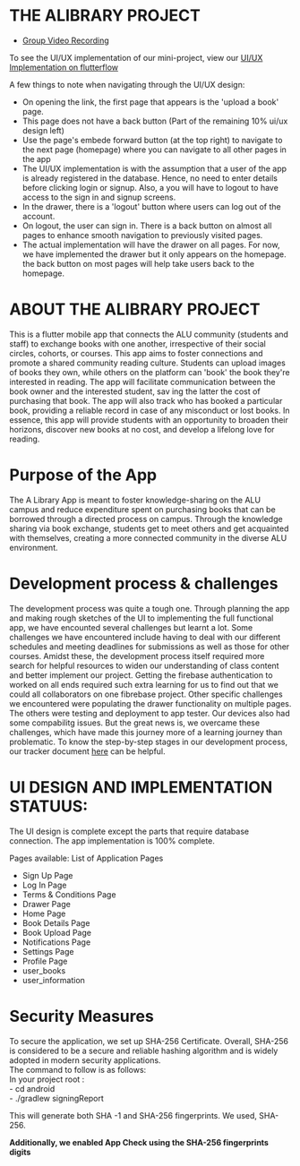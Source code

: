 # THE ALIBRARY PROJECT

- [Group Video Recording](https://drive.google.com/file/d/1DzPP_T4fZphSydr8XXEQAG-7tadoWukX/view?usp=sharing)


To see the UI/UX implementation of our mini-project, view our [UI/UX Implementation on flutterflow](https://app.flutterflow.io/share/mob-dev2-ft2lj0)

A few things to note when navigating through the UI/UX design:
- On opening the link, the first page that appears is the 'upload a book' page.
- This page does not have a back button (Part of the remaining 10% ui/ux design left)
- Use the page's embede forward button (at the top right) to navigate to the next page (homepage) where you can navigate to all other pages in the app
- The UI/UX implementation is with the assumption that a user of the app is already registered in the database. Hence, no need to enter details before clicking login or signup. Also, a you will have to logout to have access to the sign in and signup screens.
- In the drawer, there is a 'logout' button where users can log out of the account.
- On logout, the user can sign in. There is a back button on almost all pages to enhance smooth navigation to previously visited pages.
- The actual implementation will have the drawer on all pages. For now, we have implemented the drawer but it only appears on the homepage. the back button on most pages will help take users back to the homepage.

# ABOUT THE ALIBRARY PROJECT <br /> 
This is a flutter mobile app that connects the ALU community (students and staff) to exchange books with one another, irrespective of their social circles, cohorts, or courses. This app aims to foster connections and promote a shared community reading culture. Students can upload images of books they own, while others on the platform can 'book' the book they're interested in reading. The app will facilitate communication between the book owner and the interested student, sav ing the latter the cost of purchasing that book. The app will also track who has booked a particular book, providing a reliable record in case of any misconduct or lost books. In essence, this app will provide students with an opportunity to broaden their horizons, discover new books at no cost, and develop a lifelong love for reading.

# Purpose of the App </br>
The A Library App is meant to foster knowledge-sharing on the ALU campus and reduce expenditure spent on purchasing books that can be borrowed through a directed process on campus. Through the knowledge sharing via book exchange, students get to meet others and get acquainted with themselves, creating a more connected community in the diverse ALU environment.

# Development process & challenges </br>
The development process was quite a tough one. Through  planning the app and making rough sketches of the UI to implementing the full functional app, we have encounted several challenges but learnt a lot.
Some challenges we have encountered include having to deal with our different schedules and meeting deadlines for submissions as well as those for other courses. Amidst these, the development process itself required more search for helpful resources to widen our understanding of class content and better implement our project. Getting the firebase authentication to worked on all ends required such extra learning for us to find out that we could all collaborators on one fibrebase project.
Other specific challenges we encountered were populating the drawer functionality on multiple pages. The others were testing and deployment to app tester. Our devices also had some compabilitg issues. But the great news is, we overcame these challenges, which have made this journey more of a learning journey than problematic.
To know the step-by-step stages in our development process, our tracker document [here](https://docs.google.com/spreadsheets/d/1Ee4WV_HzG56ZqHogUjGIBfqj_DGQUVznSIW9S2bAtqY/edit?usp=sharing) can be helpful. 


# UI DESIGN AND IMPLEMENTATION STATUUS: </br>
The UI design is complete except the parts that require database connection.
The app implementation is 100% complete.

Pages available:
List of Application Pages

- Sign Up Page 
- Log In Page 
- Terms & Conditions Page
- Drawer Page
- Home Page
- Book Details Page
- Book Upload Page
- Notifications Page
- Settings Page
- Profile Page
- user_books
- user_information

# Security Measures <br /> 
To secure the application, we set up SHA-256 Certificate. Overall, SHA-256 is considered to be a secure and reliable hashing algorithm and is widely adopted in modern security applications.<br /> 
The command to follow is as follows: <br /> 
    In your project root : <br /> 
         - cd android <br /> 
         - ./gradlew signingReport <br /> 
    
   This will generate both SHA -1 and SHA-256 fingerprints. We used, SHA-256. <br /> 
   
 **Additionally, we enabled App Check using the SHA-256 fingerprints digits**  <br />
